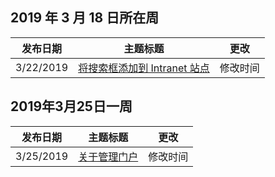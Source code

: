 <!-- This file is generated automatically each week. Changes made to this file will be overwritten.-->




## <a name="week-of-march-18-2019"></a>2019 年 3 月 18 日所在周


| 发布日期 |主题标题 | 更改 |
|------|------------|--------|
| 3/22/2019 | [将搜索框添加到 Intranet 站点](/MicrosoftSearch/add-a-search-box-to-your-intranet-site) | 修改时间 |


## <a name="week-of-march-25-2019"></a>2019年3月25日一周


| 发布日期 |主题标题 | 更改 |
|------|------------|--------|
| 3/25/2019 | [关于管理门户](/MicrosoftSearch/about-the-admin-portal) | 修改时间 |
